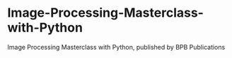 # Image-Processing-Masterclass-with-Python
Image Processing Masterclass with Python, published by BPB Publications

